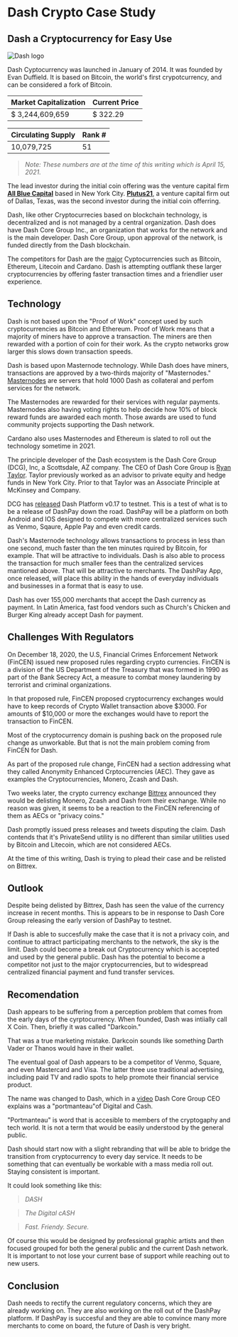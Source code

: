 # **Dash Crypto Case Study**

## Dash a Cryptocurrency for Easy Use

![Dash logo](https://i2.wp.com/dailyhodl.com/wp-content/uploads/2018/09/da0oshf.jpg?fit=810%2C475&ssl=1)



Dash Cyptocurrency was launched in January of 2014. 
It was founded by Evan Duffield. It is based on Bitcoin, the world's 
first crypotcurrency, and can be considered a fork
of Bitcoin. 

|Market Capitalization|Current Price|
|----------|-------------|
|$ 3,244,609,659|$ 322.29|

|Circulating Supply|Rank #|
|------------------|------|
|10,079,725|51|

> *Note: These numbers are at the time of this writing which is April 15, 2021.*


The lead investor during the initial coin offering
was the venture capital firm [**All Blue Capital**](https://www.crunchbase.com/organization/all-blue-capital) based in New York City.
[**Plutus21**](https://www.crunchbase.com/organization/plutus21), a venture capital firm out of Dallas, Texas, was the second investor during the initial coin offerring. 

Dash, like other Cryptocurrecies based on blockchain technology,
is decentralized and is not managed by a central organization.
Dash does have Dash Core Group Inc., an organization
that works for the network and is the main developer. 
Dash Core Group, upon approval of the network, is funded directly from the Dash blockchain.

The competitors for Dash are the [major](https://www.investopedia.com/tech/most-important-cryptocurrencies-other-than-bitcoin/)
 Cyptocurrencies such as Bitcoin, Ethereum, Litecoin and Cardano. Dash is attempting outflank these larger cryptocurrencies by offering faster transaction times and a friendlier user experience.

## Technology

Dash is not based upon the "Proof of Work" concept used by such cryptocurrencies as Bitcoin and Ethereum. Proof of Work means that a majority of miners have to approve a transaction. The miners are then rewarded with a portion of coin for their work. As the crypto networks grow larger this slows down transaction speeds.

Dash is based upon Masternode technology. While Dash does have miners, transactions are approved by a two-thirds majority of "Masternodes." [Masternodes](https://www.dash.org/masternodes/#:~:text=Masternodes%20are%20powerful%20servers%20backed,and%20governance%20on%20the%20blockchain.&text=Masternodes%20must%20be%20backed%20by,they%20provide%20to%20the%20network) are servers that hold 1000 Dash as collateral and perfom services for the network. 

The Masternodes are rewarded for their services with regular payments. Masternodes also having voting rights to help decide how 10% of block reward funds are awarded each month. Those awards are used to fund community projects supporting the Dash network. 

Cardano also uses Masternodes and Ethereum is slated to roll out the technology sometime in 2021.

The principle developer of the Dash ecosystem is the Dash Core Group (DCG), Inc, a Scottsdale, AZ company. The CEO of Dash Core Group is [Ryan Taylor](https://www.linkedin.com/in/ryan-taylor-dash/). Taylor previously worked as an advisor to private equity and hedge funds in New York City. Prior to that Taylor was an Associate Principle at McKinsey and Company.

DCG has [released](https://www.dash.org/2020/12/31/dash-core-group-dcg-is/) Dash Platform v0.17 to testnet. This is a test of what is to be a release of DashPay down the road. DashPay will be a platform on both Android and IOS designed to compete with more centralized services such as Venmo, Sqaure, Apple Pay and even credit cards. 

Dash's Masternode technology allows transactions to process in less than one second, much faster than the ten minutes rquired by Bitcoin, for example. That will be attractive to individuals. Dash is also able to process the transaction for much smaller fees than the centralized services mantioned above. That will be attractive to merchants. The DashPay App, once released, will place this ability in the hands of everyday individuals and businesses in a format that is easy to use. 

Dash has over 155,000 merchants that accept the Dash currency as payment. In Latin America, fast food vendors such as Church's Chicken and Burger King already accept Dash for payment. 

## Challenges With Regulators

On December 18, 2020, the U.S, Financial Crimes Enforcement Network (FinCEN) issued new proposed rules regarding crypto currencies. FinCEN is a division of the US Department of the Treasury that was formed in 1990 as part of the Bank Secrecy Act, a measure to combat money laundering by terrorist and criminal organizations. 

In that proposed rule, FinCEN proposed cryptocurrency exchanges would have to keep records of Crypto Wallet transaction above $3000. For amounts of $10,000 or more the exchanges would have to report the transaction to FinCEN.

Most of the cryptocurrency domain is pushing back on the proposed rule change as unworkable. But that is not the main problem coming from FinCEN for Dash. 

As part of the proposed rule change, FinCEN had a section addressing what they called Anonymity Enhanced Crptocurrencies (AEC). They gave as examples the Cryptocurrencies, Monero, Zcash and Dash.

Two weeks later, the crypto currency exchange [Bittrex](https://steemitimages.com/640x0/http://www.cryptalnews.com/wp-content/uploads/2018/08/DASHLOGO.png) announced they would be delisting Monero, Zcash and Dash from their exchange. While no reason was given, it seems to be a reaction to the FinCEN referencing of them as AECs or "privacy coins."

Dash promptly issued press releases and tweets disputing the claim. Dash contends that it's PrivateSend utility is no different than similar utilities used by Bitcoin and Litecoin, which are not considered AECs. 

At the time of this writing, Dash is trying to plead their case and be relisted on Bittrex. 

## Outlook

Despite being delisted by Bittrex, Dash has seen the value of the currency increase in recent months. This is appears to be in response to Dash Core Group releasing the early version of DashPay to testnet. 

If Dash is able to succesfully make the case that it is not a privacy coin, and continue to attract participating merchants to the network, the sky is the limit. Dash could become a break out Cryptocurrency which is accepted and used by the general public.  Dash has the potential to become a competitor not just to the major cryptocurrencies, but to widespread  centralized financial payment and fund transfer services. 

## Recomendation

Dash appears to be suffering from a perception problem that comes from the early days of the cyrptocurrency. When founded, Dash was intiially call X Coin. Then, briefly it was called "Darkcoin."

That was a true marketing mistake. Darkcoin sounds like something Darth Vader or Thanos would have in their wallet. 

The eventual goal of Dash appears to be a competitor of Venmo, Square, and even Mastercard and Visa. The latter three use traditional advertising, including paid TV and radio spots to help promote their financial service product.

The name was changed to Dash, which in a [video](https://www.dash.org/2021/02/03/ensuring-regulatory/) Dash Core Group CEO explains was a "portmanteau"of Digital and Cash.

"Portmanteau" is word that is accesible to members of the cryptogaphy and tech world. It is not a term that would be easily understood by the general public. 

Dash should start now with a slight rebranding that will be able to bridge the transition from cryptocurrency to every day service. It needs to be something that can eventually be workable with a mass media roll out. Staying consistent is important.

It could look something like this:

>*DASH*

>*The Digital cASH*

>*Fast. Friendy. Secure.*

Of course this would be designed by professional graphic artists and then focused grouped for both the general public and the current Dash network. It is important to not lose your current base of support while reaching out to new users.

## Conclusion

Dash needs to rectify the current regulatory concerns, which they are already working on. They are also working on the roll out of the DashPay platform. If DashPay is succesful and they are able to convince many more merchants to come on board, the future of Dash is very bright.






